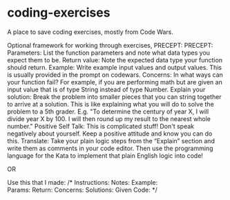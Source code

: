# coding-exercises
A place to save coding exercises, mostly from Code Wars. 

Optional framework for working through exercises, PRECEPT: 
PRECEPT: 
Parameters: 
List the function parameters and note what data types you expect them to be.
Return value: 
Note the expected data type your function should return.
Example: 
Write example input values and output values. This is usually provided in the prompt on codewars.
Concerns: 
In what ways can your function fail?
 For example, if you are performing math but are given an input value that is of type String instead of type Number.
Explain your solution: 
Break the problem into smaller pieces that you can string together to arrive at a solution. This is like explaining what you will do to solve the problem to a 5th grader.
E.g. "To determine the century of year X, I will divide year X by 100. I will then round up my result to the nearest whole number."
Positive Self Talk: 
This is complicated stuff! Don't speak negatively about yourself. Keep a positive attitude and know you can do this.
Translate: 
Take your plain logic steps from the “Explain” section and write them as comments in your code editor. Then use the programming language for the Kata to implement that plain English logic into code!


OR

Use this that I made: 
/*
Instructions: 
Notes:
Example:  
Params: 
Return: 
Concerns: 
Solutions: 
Given Code: 
*/